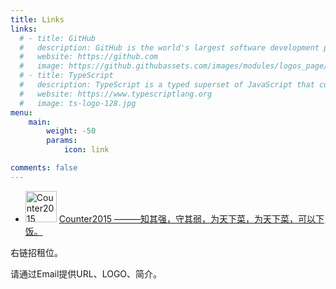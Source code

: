 ```yaml
---
title: Links
links:
  # - title: GitHub
  #   description: GitHub is the world's largest software development platform.
  #   website: https://github.com
  #   image: https://github.githubassets.com/images/modules/logos_page/GitHub-Mark.png
  # - title: TypeScript
  #   description: TypeScript is a typed superset of JavaScript that compiles to plain JavaScript.
  #   website: https://www.typescriptlang.org
  #   image: ts-logo-128.jpg
menu:
    main: 
        weight: -50
        params:
            icon: link

comments: false
---
```


- <img src="https://avatars0.githubusercontent.com/u/13608862" width="50" alt="Counter2015"/> [Counter2015 ———知其强，守其弱，为天下菜，为天下菜，可以下饭。](https://counter2015.com/)

右链招租位。

请通过Email提供URL、LOGO、简介。
